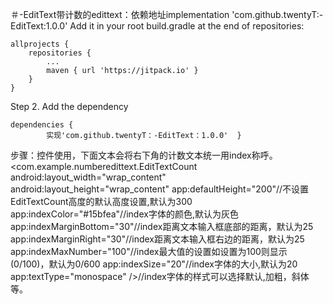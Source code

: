 ＃-EditText带计数的edittext：依赖地址implementation 'com.github.twentyT:-EditText:1.0.0'
Add it in your root build.gradle at the end of repositories:

	allprojects {
		repositories {
			...
			maven { url 'https://jitpack.io' }
		}
	}
Step 2. Add the dependency

	dependencies {
	        实现'com.github.twentyT：-EditText：1.0.0' 	}
步骤：控件使用，下面文本会将右下角的计数文本统一用index称呼。    
<com.example.numberedittext.EditTextCount
        android:layout_width="wrap_content"
        android:layout_height="wrap_content"
        app:defaultHeight="200"//不设置EditTextCount高度的默认高度设置,默认为300
        app:indexColor="#15bfea"//index字体的颜色,默认为灰色
        app:indexMarginBottom="30"//index距离文本输入框底部的距离，默认为25
        app:indexMarginRight="30"//index距离文本输入框右边的距离，默认为25
        app:indexMaxNumber="100"//index最大值的设置如设置为100则显示(0/100)，默认为0/600
        app:indexSize="20"//index字体的大小,默认为20
        app:textType="monospace" />//index字体的样式可以选择默认,加粗，斜体 等。
	

